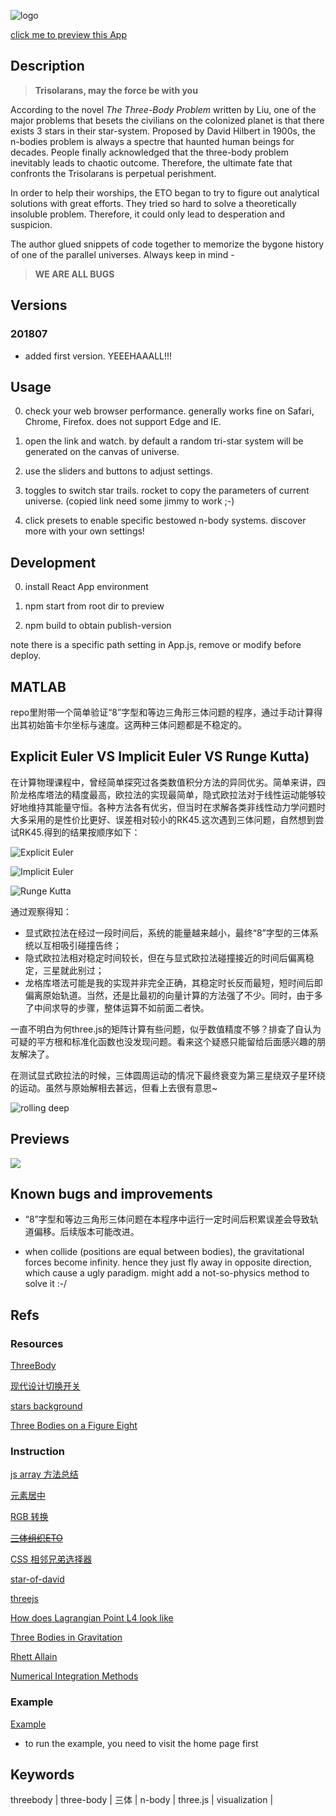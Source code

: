 ![logo](./tblogo.jpg)

[click me to preview this App](https://yo1995.github.io/Daily_Web_Tasks/threebody)

## Description

> **Trisolarans, may the force be with you**

According to the novel *The Three-Body Problem* written by Liu, one of the major problems that besets the civilians on the colonized planet is that there exists 3 stars in their star-system. Proposed by David Hilbert in 1900s, the n-bodies problem is always a spectre that haunted human beings for decades. People finally acknowledged that the three-body problem inevitably leads to chaotic outcome. Therefore, the ultimate fate that confronts the Trisolarans is perpetual perishment.

In order to help their worships, the ETO began to try to figure out analytical solutions with great efforts. They tried so hard to solve a theoretically insoluble problem. Therefore, it could only lead to desperation and suspicion.

The author glued snippets of code together to memorize the bygone history of one of the parallel universes. Always keep in mind - 

> **WE ARE ALL BUGS**

## Versions

### 201807

- added first version. YEEEHAAALL!!!

## Usage

0. check your web browser performance. generally works fine on Safari, Chrome, Firefox. does not support Edge and IE.

1. open the link and watch. by default a random tri-star system will be generated on the canvas of universe.

2. use the sliders and buttons to adjust settings.

3. toggles to switch star trails. rocket to copy the parameters of current universe. (copied link need some jimmy to work ;-)

4. click presets to enable specific bestowed n-body systems. discover more with your own settings!

## Development

0. install React App environment 

1. npm start from root dir to preview

2. npm build to obtain publish-version

note there is a specific path setting in App.js, remove or modify before deploy.

## MATLAB

repo里附带一个简单验证“8”字型和等边三角形三体问题的程序，通过手动计算得出其初始笛卡尔坐标与速度。这两种三体问题都是不稳定的。

## Explicit Euler VS Implicit Euler VS Runge Kutta)

在计算物理课程中，曾经简单探究过各类数值积分方法的异同优劣。简单来讲，四阶龙格库塔法的精度最高，欧拉法的实现最简单，隐式欧拉法对于线性运动能够较好地维持其能量守恒。各种方法各有优劣，但当时在求解各类非线性动力学问题时大多采用的是性价比更好、误差相对较小的RK45.这次遇到三体问题，自然想到尝试RK45.得到的结果按顺序如下：

![Explicit Euler](./progress_notes/IntegralMethods/eight-explicit.png)

![Implicit Euler](./progress_notes/IntegralMethods/eight-implicit.png)

![Runge Kutta](./progress_notes/IntegralMethods/eight-RK45.png)

通过观察得知：

- 显式欧拉法在经过一段时间后，系统的能量越来越小，最终“8”字型的三体系统以互相吸引碰撞告终；
- 隐式欧拉法相对稳定时间较长，但在与显式欧拉法碰撞接近的时间后偏离稳定，三星就此别过；
- 龙格库塔法可能是我的实现并非完全正确，其稳定时长反而最短，短时间后即偏离原始轨道。当然，还是比最初的向量计算的方法强了不少。同时，由于多了中间求导的步骤，整体运算不如前面二者快。

一直不明白为何three.js的矩阵计算有些问题，似乎数值精度不够？排查了自认为可疑的平方根和标准化函数也没发现问题。看来这个疑惑只能留给后面感兴趣的朋友解决了。

在测试显式欧拉法的时候，三体圆周运动的情况下最终衰变为第三星绕双子星环绕的运动。虽然与原始解相去甚远，但看上去很有意思~

![rolling deep](./progress_notes/IntegralMethods/entanglement.gif)

## Previews

![](./progress_notes/20180713181022.png)

## Known bugs and improvements

- “8”字型和等边三角形三体问题在本程序中运行一定时间后积累误差会导致轨道偏移。后续版本可能改进。

- when collide (positions are equal between bodies), the gravitational forces become infinity. hence they just fly away in opposite direction, which cause a ugly paradigm. might add a not-so-physics method to solve it :-/

## Refs

### Resources

[ThreeBody](https://github.com/dnass/threebody)

[现代设计切换开关](https://www.html5tricks.com/pure-css3-checkbox-switch.html)

[stars background](https://github.com/NiklasKnaack/jquery-warpdrive-plugin)

[Three Bodies on a Figure Eight](http://www.artcompsci.org/msa/web/vol_1/v1_web/node45.html)

### Instruction

[js array 方法总结](http://www.w3school.com.cn/jsref/jsref_obj_array.asp)

[元素居中](https://www.w3cplus.com/css/elements-horizontally-center-with-css.html)

[RGB 转换](http://www.atool.org/colorpicker.php)

~~[三体组织ETO](https://zh.moegirl.org/%E5%9C%B0%E7%90%83%E4%B8%89%E4%BD%93%E7%BB%84%E7%BB%87)~~

[CSS 相邻兄弟选择器](http://www.w3school.com.cn/css/css_selector_adjacent_sibling.asp)

[star-of-david](https://www.toptal.com/designers/htmlarrows/symbols/star-of-david/)

[threejs](https://threejs.org/docs/#api/materials/LineBasicMaterial)

[How does Lagrangian Point L4 look like](https://www.youtube.com/watch?v=2-kR7VaHyMg)

[Three Bodies in Gravitation](http://astro.u-strasbg.fr/~koppen/body/ThreeBodyHelp.html)

[Rhett Allain](https://www.wired.com/2016/06/way-solve-three-body-problem/)

[Numerical Integration Methods](https://gafferongames.com/post/integration_basics/)

### Example

[Example](https://yo1995.github.io/Daily_Web_Tasks/threebody/25/0.69/5/1/1/1/50/0.91/1.54/0.75/-0.35/0.25/-0.42/-0.39/0.82/-0.99/0.13/0.07/0.07/0.07/-0.06/0.75/1.53/-0.39/-0.3/-0.38/0.45/0.17)
- to run the example, you need to visit the home page first

## Keywords

threebody | three-body | 三体 | n-body | three.js | visualization | 